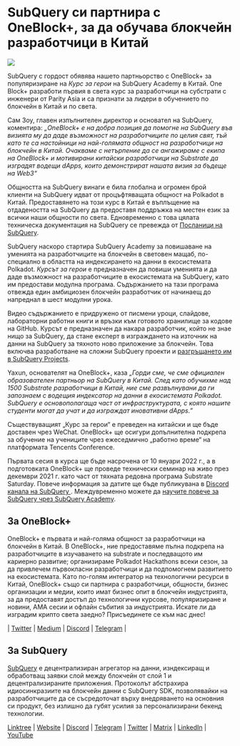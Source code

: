 # SubQuery си партнира с OneBlock+, за да обучава блокчейн разработчици в Китай

![](https://miro.medium.com/max/700/1*c1X5h-MEHHwjeqczDKvvCQ.png)

SubQuery с гордост обявява нашето партньорство с OneBlock+ за популяризиране на _Курс за герои_ на SubQuery Academy в Китай. One Block+ разработи първия в света курс за разработчици на субстрати с инженери от Parity Asia и са признати за лидери в обучението по блокчейн в Китай и по света.

Сам Зоу, главен изпълнителен директор и основател на SubQuery, коментира: _„OneBlock+ е на добра позиция да помогне на SubQuery във визията му да даде възможност на разработчиците по целия свят, тъй като те са настойници на най-голямата общност на разработчици на блокчейн в Китай. Очакваме с нетърпение да се ангажираме с екипа на OneBlock+ и мотивирани китайски разработчици на Substrate да изградят водещи dApps, които демонстрират нашата визия за бъдеще на Web3“_

Общността на SubQuery винаги е била глобална и огромен брой клиенти на SubQuery идват от процъфтяващата общност на Polkadot в Китай. Предоставянето на този курс в Китай е въплъщение на отдадеността на SubQuery да предоставя поддръжка на местен език за всички наши общности по света. Едновременно с това цялата техническа документация на SubQuery се превежда от [Посланици на SubQuery](./20210713-Introducing-the-SubQuery-Ambassador-Program.md).

SubQuery наскоро стартира SubQuery Academy за повишаване на уменията на разработчиците на блокчейн в световен мащаб, по-специално в областта на индексирането на данни в екосистемата Polkadot. _Курсът за герои_ е предназначен да повиши уменията и да даде възможност на разработчиците в екосистемата на SubQuery, като им предостави модулна програма. Съдържанието на тази програма отвежда един амбициозен блокчейн разработчик от начинаещ до напреднал в шест модулни урока.

Видео съдържанието е придружено от писмени уроци, слайдове, лабораторни работни книги и връзки към готовото хранилище за кодове на GitHub. Курсът е предназначен да накара разработчик, който не знае нищо за SubQuery, да стане експерт в изграждането на източник на данни на SubQuery за тяхното ново приложение за блокчейн. Това включва разработване на сложни SubQuery проекти и [разгръщането им в SubQuery Projects](https://project.subquery.network/).

Yaxun, основателят на OneBlock+, каза _„Горди сме, че сме официален образователен партньор на SubQuery в Китай. След като обучихме над 1500 Substrate разработчици в Китай, ние сме развълнувани да ги запознаем с водещия индексатор на данни в екосистемата Polkadot. SubQuery е основополагаща част от инфраструктурата, с която нашите студенти могат да учат и да изграждат иновативни dApps.”_

Съществуващият „Курс за герои“ е преведен на китайски и ще бъде доставен чрез WeChat. OneBlock+ ще осигури допълнителна подкрепа за обучение на учениците чрез ежеседмично „работно време“ на платформата Tencents Conference.

Първата сесия в курса ще бъде насрочена от 10 януари 2022 г., а в подготовката OneBlock+ ще проведе технически семинар на живо през декември 2021 г. като част от тяхната редовна програма Substrate Saturday. Повече информация за датите ще бъде публикувана в [Discord канала на SubQuery ](https://discord.com/invite/78zg8aBSMG). Междувременно можете да [научите повече за SubQuery чрез SubQuery Academy](https://subquery.coassemble.com/unlock/dOKZW6O#/).

## За OneBlock+

OneBlock+ е първата и най-голяма общност за разработчици на блокчейн в Китай. В OneBlock+, ние предоставяме пълна подкрепа на разработчиците в изучаването на substrate и последващото им кариерно развитие; организираме Polkadot Hackathons всеки сезон, за да привлечем първокласни разработчици и да подпомогнем развитието на екосистемата. Като по-голям интегратор на технологични ресурси в Китай, OneBlock+ също си партнира с разработчици, общности, бизнес организации и медии, които имат бизнес опит в блокчейн индустрията, за да предоставят достъп до технологични курсове, популяризиране и новини, AMA сесии и офлайн събития за индустрията. Искате ли да изградим крипто света заедно? Присъединете се към нас днес!

| [Twitter](https://mobile.twitter.com/oneblock_) | [Medium](https://medium.com/@OneBlockplus?p=5a6193755f9b) | [Discord](https://discord.gg/5aWx6Rch) | [Telegram](https://t.me/oneblock_dev) |

## За SubQuery

[SubQuery](https://subquery.network/) е децентрализиран агрегатор на данни, изндексиращ и обработващ заявки слой между блокчейн от слой 1 и децентрализираните приложения. Протоколът абстрахира идиосинкразиите на блокчейн данни с SubQuery SDK, позволявайки на разработчиците да се съсредоточат върху внедряването на основния си продукт, без излишно да губят усилия за персонализирани бекенд технологии.

​​[Linktree](https://linktr.ee/subquerynetwork) | [Website](https://subquery.network/) | [Discord](https://discord.com/invite/78zg8aBSMG) | [Telegram](https://t.me/subquerynetwork) | [Twitter](https://twitter.com/subquerynetwork) | [Matrix](https://matrix.to/#/#subquery:matrix.org) | [LinkedIn](https://www.linkedin.com/company/subquery) | [YouTube](https://www.youtube.com/channel/UCi1a6NUUjegcLHDFLr7CqLw)
